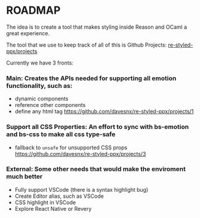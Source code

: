 # ROADMAP

The idea is to create a tool that makes styling inside Reason and OCaml a great experience.

The tool that we use to keep track of all of this is Github Projects: [re-styled-ppx/projects](https://github.com/davesnx/re-styled-ppx/projects)

Currently we have 3 fronts:

### Main: Creates the APIs needed for supporting all emotion functionality, such as:
- dynamic components
- reference other components
- define any html tag
https://github.com/davesnx/re-styled-ppx/projects/1

### Support all CSS Properties: An effort to sync with bs-emotion and bs-css to make all css type-safe
- fallback to `unsafe` for unsupported CSS props
https://github.com/davesnx/re-styled-ppx/projects/3

### External: Some other needs that would make the enviroment much better
- Fully support VSCode (there is a syntax highlight bug)
- Create Editor alias, such as VSCode
- CSS highlight in VSCode
- Explore React Native or Revery
